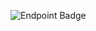 ![Endpoint Badge](https://img.shields.io/endpoint?url=https%3A%2F%2Fut-poc.resizeit.in%2Fut-coverage%3Frepo%3Dmcafee-eng%252Ftest-repo)
